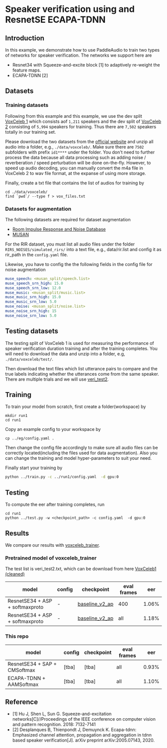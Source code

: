 # Speaker verification using and ResnetSE ECAPA-TDNN
## Introduction
In this example, we demonstrate how to use PaddleAudio to train two types of networks for speaker verification.
The networks we support here are
- Resnet34 with Squeeze-and-excite block \[1\] to adaptively re-weight the feature maps.
- ECAPA-TDNN  \[2\]


## Datasets
### Training datasets
Following from this example and this example, we use the dev split [VoxCeleb 1](https://www.robots.ox.ac.uk/~vgg/data/voxceleb/vox1.html) which consists aof `1,211` speakers and the dev split of [VoxCeleb 2](https://www.robots.ox.ac.uk/~vgg/data/voxceleb/vox2.html) consisting of `5,994` speakers for training. Thus there are `7,502` speakers totally in our training set.

Please download the two datasets from the [official website](https://www.robots.ox.ac.uk/~vgg/data/voxceleb) and unzip all audio into a folder, e.g., `./data/voxceleb/`. Make sure there are `7502` subfolders with prefix  `id1****` under the folder. You don't need to further process the data because all data processing such as adding noise / reverberation / speed perturbation  will be done on-the-fly. However, to speed up audio decoding, you can manually convert the m4a file in VoxCeleb 2 to wav file format, at the expanse of using more storage.

Finally, create a txt file that contains the list of audios for training by
```
cd ./data/voxceleb/
find `pwd`/ --type f > vox_files.txt
```
### Datasets for augmentation
The following datasets are required for dataset augmentation
- [Room Impulse Response and Noise Database](https://openslr.org/28/)
- [MUSAN](https://openslr.org/17/)

For the RIR dataset, you must list all audio files under the folder `RIRS_NOISES/simulated_rirs/` into a text file, e.g., data/rir.list and config it as rir_path in the `config.yaml` file.

Likewise, you have to config the the following fields in the config file for noise augmentation
``` yaml
muse_speech: <musan_split/speech.list>
muse_speech_srn_high: 15.0
muse_speech_srn_low: 12.0
muse_music: <musan_split/music.list>
muse_music_srn_high: 15.0
muse_music_srn_low: 5.0
muse_noise: <musan_split/noise.list>
muse_noise_srn_high: 15
muse_noise_srn_low: 5.0
```

## Testing datasets
The testing split of VoxCeleb 1 is used for measuring the performance of speaker verification duration training and after the training completes.  You will need to download the data and unzip into a folder, e.g, `./data/voxceleb/test/`.

Then download the text files which list utterance  pairs to compare and the true labels indicating whether the utterances come from the same speaker. There are multiple trials and we will use [veri_test2](https://www.robots.ox.ac.uk/~vgg/data/voxceleb/meta/veri_test2.txt).

## Training
To train your model from scratch, first create a folder(workspace) by

```
mkdir run1
cd run1

```
Copy an example config to your workspace by
```
cp ../eg/config.yaml .
```
Then change the config file accordingly to make sure all audio files can be correctly located(including the files used for data augmentation). Also you can change the training and model hyper-parameters  to suit your need.

Finally start your training by
```sh
python ../train.py -c ../run1/config.yaml  -d gpu:0
```



## Testing
To compute the eer after training completes, run
```
cd run1
python ../test.py -w <checkpoint_path> -c config.yaml  -d gpu:0
```


## Results

We compare our results  with [voxceleb_trainer](https://github.com/clovaai/voxceleb_trainer).

### Pretrained model of voxceleb_trainer

The test list is veri_test2.txt, which can be download from here [VoxCeleb1 (cleaned)](https://www.robots.ox.ac.uk/~vgg/data/voxceleb/meta/veri_test2.txt)

| model |config|checkpoint |eval frames| eer |
| --------------- | --------------- | --------------- |--------------- |--------------- |
| ResnetSE34 + ASP + softmaxproto| - | [baseline_v2_ap](http://www.robots.ox.ac.uk/~joon/data/baseline_v2_ap.model)|400|1.06%|
| ResnetSE34 + ASP + softmaxproto| - | [baseline_v2_ap](http://www.robots.ox.ac.uk/~joon/data/baseline_v2_ap.model)|all|1.18%|

### This repo
| model |config|checkpoint |eval frames| eer |
| --------------- | --------------- | --------------- |--------------- |--------------- |
| ResnetSE34 + SAP + CMSoftmax| [tba] | [tba]|all|0.93%|
| ECAPA-TDNN + AAMSoftmax | [tba] | [tba] |all|1.10%|

## Reference

- [1] Hu J, Shen L, Sun G. Squeeze-and-excitation networks[C]//Proceedings of the IEEE conference on computer vision and pattern recognition. 2018: 7132-7141
- [2] Desplanques B, Thienpondt J, Demuynck K. Ecapa-tdnn: Emphasized channel attention, propagation and aggregation in tdnn based speaker verification[J]. arXiv preprint arXiv:2005.07143, 2020.
